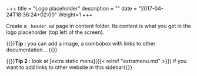 +++
title = "Logo placeholder"
description = ""
date = "2017-04-24T18:36:24+02:00"
Weight=1
+++

Create a `_header.md` page in content folder. Its content is what you get in the logo placeholder (top left of the screen).

{{<alert info>}}**Tip :** you can add a image, a combobox with links to other documentation....{{</alert>}}

{{<alert info>}}**Tip 2 :** look at [extra static menu]({{< relref "extramenu.md" >}}) if you want to add links to other website in this sidebar{{</alert>}}

